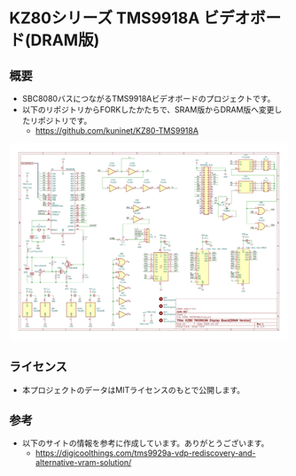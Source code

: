 # KZ80シリーズ TMS9918A ビデオボード(DRAM版)

## 概要

* SBC8080バスにつながるTMS9918Aビデオボードのプロジェクトです。
* 以下のリポジトリからFORKしたかたちで、SRAM版からDRAM版へ変更したリポジトリです。
  * https://github.com/kuninet/KZ80-TMS9918A

![](image/KZ80-TMS9918A.jpg)

## ライセンス
* 本プロジェクトのデータはMITライセンスのもとで公開します。

## 参考
* 以下のサイトの情報を参考に作成しています。ありがとうございます。
  * https://digicoolthings.com/tms9929a-vdp-rediscovery-and-alternative-vram-solution/
